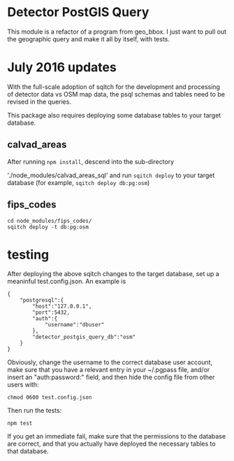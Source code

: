 # Detector PostGIS Query

This module is a refactor of a program from geo_bbox.  I just want to
pull out the geographic query and make it all by itself, with tests.

# July 2016 updates

With the full-scale adoption of sqitch for the development and
processing of detector data vs OSM map data, the psql schemas and
tables need to be revised in the queries.

This package also requires deploying some database tables to your target
database.


## calvad_areas

After running `npm install`, descend into the sub-directory

'./node_modules/calvad_areas_sql' and run `sqitch deploy` to your
target database (for example, `sqitch deploy db:pg:osm`)


## fips_codes

```
cd node_modules/fips_codes/
sqitch deploy -t db:pg:osm
```

# testing

After deploying the above sqitch changes to the target database, set
up a meaninful test.config.json.  An example is

```
{
    "postgresql":{
        "host":"127.0.0.1",
        "port":5432,
        "auth":{
            "username":"dbuser"
        },
        "detector_postgis_query_db":"osm"
    }
}
```

Obviously, change the username to the correct database user account,
make sure that you have a relevant entry in your ~/.pgpass file,
and/or insert an "auth:password:" field, and then hide the config file
from other users with:

```
chmod 0600 test.config.json
```

Then run the tests:



```
npm test
```

If you get an immediate fail, make sure that the permissions to the
database are correct, and that you actually have deployed the
necessary tables to that database.
